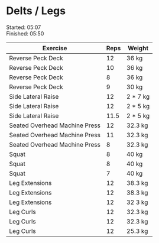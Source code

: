 # Delts / Legs

Started: 05:07 \
Finished: 05:50


| Exercise | Reps | Weight
| --- | --- | --- |
| Reverse Peck Deck | 12 | 36 kg |
| Reverse Peck Deck | 10 | 36 kg |
| Reverse Peck Deck | 8 | 36 kg |
| Reverse Peck Deck | 9 | 30 kg |
| Side Lateral Raise | 12 | 2 * 7 kg |
| Side Lateral Raise | 12 | 2 * 5 kg |
| Side Lateral Raise | 11.5 | 2 * 5 kg |
| Seated Overhead Machine Press | 12 | 32.3 kg |
| Seated Overhead Machine Press | 11 | 32.3 kg |
| Seated Overhead Machine Press | 8 | 32.3 kg |
| Squat | 8 | 40 kg |
| Squat | 8 | 40 kg |
| Squat | 7 | 40 kg |
| Leg Extensions | 12 | 38.3 kg |
| Leg Extensions | 12 | 38.3 kg |
| Leg Extensions | 12 | 32 3 kg |
| Leg Curls | 12 | 32.3 kg |
| Leg Curls | 12 | 32.3 kg |
| Leg Curls | 12 | 25.3 kg |
